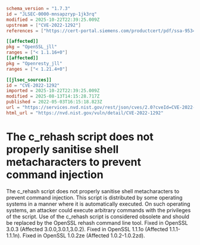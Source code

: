 ```toml
schema_version = "1.7.3"
id = "JLSEC-0000-mnsapzryp-1jk3rq"
modified = 2025-10-22T22:39:25.009Z
upstream = ["CVE-2022-1292"]
references = ["https://cert-portal.siemens.com/productcert/pdf/ssa-953464.pdf", "https://git.openssl.org/gitweb/?p=openssl.git%3Ba=commitdiff%3Bh=1ad73b4d27bd8c1b369a3cd453681d3a4f1bb9b2", "https://git.openssl.org/gitweb/?p=openssl.git%3Ba=commitdiff%3Bh=548d3f280a6e737673f5b61fce24bb100108dfeb", "https://git.openssl.org/gitweb/?p=openssl.git%3Ba=commitdiff%3Bh=e5fd1728ef4c7a5bf7c7a7163ca60370460a6e23", "https://lists.debian.org/debian-lts-announce/2022/05/msg00019.html", "https://lists.fedoraproject.org/archives/list/package-announce%40lists.fedoraproject.org/message/VX4KWHPMKYJL6ZLW4M5IU7E5UV5ZWJQU/", "https://lists.fedoraproject.org/archives/list/package-announce%40lists.fedoraproject.org/message/ZNU5M7BXMML26G3GPYKFGQYPQDRSNKDD/", "https://psirt.global.sonicwall.com/vuln-detail/SNWLID-2022-0011", "https://security.gentoo.org/glsa/202210-02", "https://security.netapp.com/advisory/ntap-20220602-0009/", "https://security.netapp.com/advisory/ntap-20220729-0004/", "https://www.debian.org/security/2022/dsa-5139", "https://www.openssl.org/news/secadv/20220503.txt", "https://www.oracle.com/security-alerts/cpujul2022.html", "https://cert-portal.siemens.com/productcert/pdf/ssa-953464.pdf", "https://git.openssl.org/gitweb/?p=openssl.git%3Ba=commitdiff%3Bh=1ad73b4d27bd8c1b369a3cd453681d3a4f1bb9b2", "https://git.openssl.org/gitweb/?p=openssl.git%3Ba=commitdiff%3Bh=548d3f280a6e737673f5b61fce24bb100108dfeb", "https://git.openssl.org/gitweb/?p=openssl.git%3Ba=commitdiff%3Bh=e5fd1728ef4c7a5bf7c7a7163ca60370460a6e23", "https://gitlab.com/fraf0/cve-2022-1292-re_score-analysis", "https://lists.debian.org/debian-lts-announce/2022/05/msg00019.html", "https://lists.fedoraproject.org/archives/list/package-announce%40lists.fedoraproject.org/message/VX4KWHPMKYJL6ZLW4M5IU7E5UV5ZWJQU/", "https://lists.fedoraproject.org/archives/list/package-announce%40lists.fedoraproject.org/message/ZNU5M7BXMML26G3GPYKFGQYPQDRSNKDD/", "https://psirt.global.sonicwall.com/vuln-detail/SNWLID-2022-0011", "https://security.gentoo.org/glsa/202210-02", "https://security.netapp.com/advisory/ntap-20220602-0009/", "https://security.netapp.com/advisory/ntap-20220729-0004/", "https://www.debian.org/security/2022/dsa-5139", "https://www.openssl.org/news/secadv/20220503.txt", "https://www.oracle.com/security-alerts/cpujul2022.html"]

[[affected]]
pkg = "OpenSSL_jll"
ranges = ["< 1.1.16+0"]
[[affected]]
pkg = "Openresty_jll"
ranges = ["< 1.21.4+0"]

[[jlsec_sources]]
id = "CVE-2022-1292"
imported = 2025-10-22T22:39:25.009Z
modified = 2025-08-13T14:15:28.717Z
published = 2022-05-03T16:15:18.823Z
url = "https://services.nvd.nist.gov/rest/json/cves/2.0?cveId=CVE-2022-1292"
html_url = "https://nvd.nist.gov/vuln/detail/CVE-2022-1292"
```

# The c_rehash script does not properly sanitise shell metacharacters to prevent command injection

The c_rehash script does not properly sanitise shell metacharacters to prevent command injection. This script is distributed by some operating systems in a manner where it is automatically executed. On such operating systems, an attacker could execute arbitrary commands with the privileges of the script. Use of the c_rehash script is considered obsolete and should be replaced by the OpenSSL rehash command line tool. Fixed in OpenSSL 3.0.3 (Affected 3.0.0,3.0.1,3.0.2). Fixed in OpenSSL 1.1.1o (Affected 1.1.1-1.1.1n). Fixed in OpenSSL 1.0.2ze (Affected 1.0.2-1.0.2zd).

